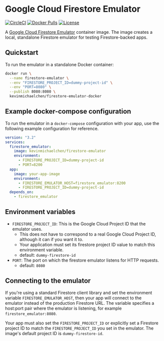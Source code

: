 # Google Cloud Firestore Emulator

[![CircleCI](https://circleci.com/gh/mtlynch/firestore-emulator-docker.svg?style=svg)](https://circleci.com/gh/mtlynch/firestore-emulator-docker) [![Docker Pulls](https://img.shields.io/docker/pulls/kevinmichaelchen/firestore-emulator.svg?maxAge=604800)](https://hub.docker.com/r/kevinmichaelchen/firestore-emulator/) [![License](http://img.shields.io/:license-mit-blue.svg?style=flat-square)](LICENSE)

A [Google Cloud Firestore Emulator](https://cloud.google.com/sdk/gcloud/reference/beta/emulators/firestore/) container image. The image creates a local, standalone Firestore emulator for testing Firestore-backed apps.

## Quickstart

To run the emulator in a standalone Docker container:

```bash
docker run \
  --name firestore-emulator \
  --env "FIRESTORE_PROJECT_ID=dummy-project-id" \
  --env "PORT=8080" \
  --publish 8080:8080 \
  kevinmichaelchen/firestore-emulator-docker
```

## Example docker-compose configuration

To run the emulator in a `docker-compose` configuration with your app, use the following example configuration for reference.

```yaml
version: "3.2"
services:
  firestore_emulator:
    image: kevinmichaelchen/firestore-emulator
    environment:
      - FIRESTORE_PROJECT_ID=dummy-project-id
      - PORT=8200
  app:
    image: your-app-image
    environment:
      - FIRESTORE_EMULATOR_HOST=firestore_emulator:8200
      - FIRESTORE_PROJECT_ID=dummy-project-id
  depends_on:
    - firestore_emulator
```

## Environment variables

* `FIRESTORE_PROJECT_ID`: This is the Google Cloud Project ID that the emulator uses.
  * This does not have to correspond to a real Google Cloud Project ID, although it can if you want it to.
  * Your application must set its firestore project ID value to match this environment variable.
  * default: `dummy-firestore-id`
* `PORT`: The port on which the firestore emulator listens for HTTP requests.
  * default: `8080`

## Connecting to the emulator

If you're using a standard Firestore client library and set the environment variable `FIRESTORE_EMULATOR_HOST`, then your app will connect to the emulator instead of the production Firestore URL. The variable specifies a host:port pair where the emulator is listening, for example `firestore_emulator:8080`.

Your app must also set the `FIRESTORE_PROJECT_ID` or explicitly set a Firestore project ID to match the `FIRESTORE_PROJECT_ID` you set in the emulator. The image's default project ID is `dummy-firestore-id`.
